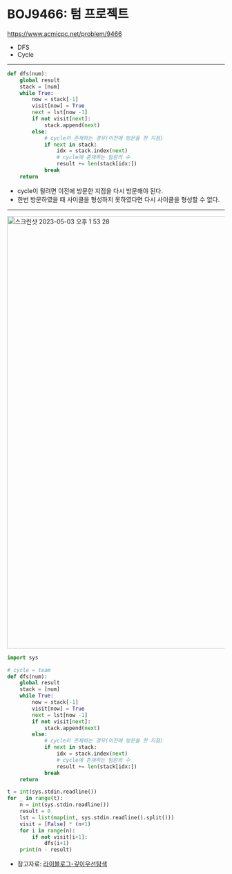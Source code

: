 # BOJ9466: 텀 프로젝트
<https://www.acmicpc.net/problem/9466>
+ DFS 
+ Cycle
---

```python
def dfs(num):
    global result
    stack = [num]
    while True:
        now = stack[-1]
        visit[now] = True
        next = lst[now -1]
        if not visit[next]:
            stack.append(next)
        else:
            # cycle이 존재하는 경우(이전에 방문을 한 지점)
            if next in stack:
                idx = stack.index(next)
                # cycle에 존재하는 팀원의 수
                result += len(stack[idx:])
            break
    return
```
+ cycle이 될려면 이전에 방문한 지점을 다시 방문해야 된다.
+ 한번 방문하였을 때 사이클을 형성하지 못하였다면 다시 사이클을 형성할 수 없다.
---

<img width="1000" alt="스크린샷 2023-05-03 오후 1 53 28" src="https://user-images.githubusercontent.com/104095041/235835193-93b1b6a0-0434-40e1-a9a8-e9c6f5b50538.png">

```python
import sys

# cycle = team
def dfs(num):
    global result
    stack = [num]
    while True:
        now = stack[-1]
        visit[now] = True
        next = lst[now -1]
        if not visit[next]:
            stack.append(next)
        else:
            # cycle이 존재하는 경우(이전에 방문을 한 지점)
            if next in stack:
                idx = stack.index(next)
                # cycle에 존재하는 팀원의 수
                result += len(stack[idx:])
            break
    return

t = int(sys.stdin.readline())
for _ in range(t):
    n = int(sys.stdin.readline())
    result = 0
    lst = list(map(int, sys.stdin.readline().split()))
    visit = [False] * (n+1)
    for i in range(n):
        if not visit[i+1]:
            dfs(i+1)
    print(n - result)

```

+ 참고자료: [라이블로그-깊이우선탐색](https://m.blog.naver.com/kks227/220785731077)